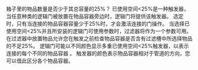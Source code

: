 <lore>
箱子里的物品数量是否少于其总容量的25%？
</lore>
<no_lore>
已使用空间&lt;25%是一种触发器，当任意种类的逻辑门被放置在物品容器旁边时，逻辑门将提供该触发器。
</no_lore>

<chapter name="需求"/>
选定时，只有当连接的物品容器容量少于25%时，才会激活连接的门操作。

<chapter name="参数"/>
当选择已使用空间&lt;25%并且所安装的逻辑门可使用参数时，过滤器将作为一个参数可用。
在过滤器中放置物品允许您在触发之前检查物品容器是否含有过滤槽中所选择物品的不足25%。

<chapter name="触发器方向"/>
逻辑门可能以不同颜色显示多重已使用空间&lt;25%触发器，以表示连接的每个不同的物品容器 。
触发器的颜色表示物品容器相对于管道的方向，您可以借此区分各个物品容器。
